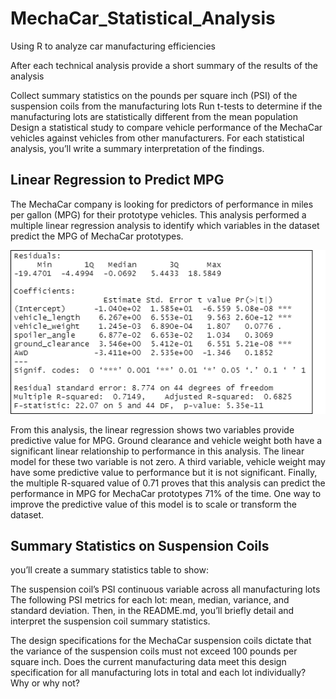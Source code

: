 # MechaCar_Statistical_Analysis
Using R to analyze car manufacturing efficiencies

After each technical analysis provide a short summary of the results of the analysis


Collect summary statistics on the pounds per square inch (PSI) of the suspension coils from the manufacturing lots
Run t-tests to determine if the manufacturing lots are statistically different from the mean population
Design a statistical study to compare vehicle performance of the MechaCar vehicles against vehicles from other manufacturers. For each statistical analysis, you’ll write a summary interpretation of the findings.

## Linear Regression to Predict MPG
The MechaCar company is looking for predictors of performance in miles per gallon (MPG) for their prototype vehicles. This analysis performed a multiple linear regression analysis to identify which variables in the dataset predict the MPG of MechaCar prototypes.

![Deliverable 1 analysis](https://github.com/Bscheinin/MechaCar_Statistical_Analysis/blob/main/Deliverable%201%20analysis.PNG)

From this analysis, the linear regression shows two variables provide predictive value for MPG. Ground clearance and vehicle weight both have a significant linear relationship to performance in this analysis. The linear model for these two variable is not zero. A third variable, vehicle weight may have some predictive value to performance but it is not significant. Finally, the multiple R-squared value of 0.71 proves that this analysis can predict the performance in MPG for MechaCar prototypes 71% of the time. One way to improve the predictive value of this model is to scale or transform the dataset. 

## Summary Statistics on Suspension Coils
you’ll create a summary statistics table to show:

The suspension coil’s PSI continuous variable across all manufacturing lots
The following PSI metrics for each lot: mean, median, variance, and standard deviation.
Then, in the README.md, you’ll briefly detail and interpret the suspension coil summary statistics.

The design specifications for the MechaCar suspension coils dictate that the variance of the suspension coils must not exceed 100 pounds per square inch. Does the current manufacturing data meet this design specification for all manufacturing lots in total and each lot individually? Why or why not?